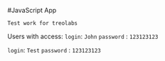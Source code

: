 #JavaScript App

`Test work for treolabs`

Users with access:
`login`: `John`
`password` : `123123123`

`login`: `Test`
`password` : `123123123`
